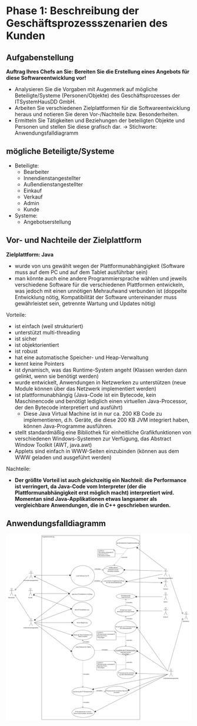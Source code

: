 # Phase 1: Beschreibung der Geschäftsprozessszenarien des Kunden

## Aufgabenstellung

**Auftrag Ihres Chefs an Sie: Bereiten Sie die Erstellung eines Angebots für diese Softwareentwicklung vor!**

* Analysieren Sie die Vorgaben mit Augenmerk auf mögliche Beteiligte/Systeme (Personen/Objekte) des Geschäftsprozesses der ITSystemHausDD GmbH.
* Arbeiten Sie verschiedenen Zielplattformen für die Softwareentwicklung heraus und notieren Sie deren Vor-/Nachteile bzw. Besonderheiten.
* Ermitteln Sie Tätigkeiten und Beziehungen der beteiligten Objekte und Personen und stellen Sie diese grafisch dar. → Stichworte: Anwendungsfalldiagramm

## mögliche Beteiligte/Systeme

* Beteiligte:
    * Bearbeiter
    * Innendienstangestellter
    * Außendienstangestellter
    * Einkauf
    * Verkauf
    * Admin
    * Kunde
* Systeme:
    * Angebotserstellung

## Vor- und Nachteile der Zielplattform

 **Zielplattform: Java**

 * wurde von uns gewählt wegen der Plattformunabhängigkeit (Software muss auf dem PC und auf dem Tablet ausführbar sein)
 * man könnte auch eine andere Programmiersprache wählen und jeweils verschiedene Software für die verschiedenen Plattformen entwickeln, was jedoch mit einen unnötigen Mehraufwand verbunden ist (doppelte Entwicklung nötig, Kompatibilität der Software untereinander muss gewährleistet sein, getrennte Wartung und Updates nötig)

 Vorteile:

* ist einfach (weil strukturiert)
* unterstützt multi-threading
* ist sicher
* ist objektorientiert
* ist robust
* hat eine automatische Speicher- und Heap-Verwaltung
* kennt keine Pointers
* ist dynamisch, was das Runtime-System angeht (Klassen werden dann gelinkt, wenn sie benötigt werden)
* wurde entwickelt, Anwendungen in Netzwerken zu unterstützen (neue Module können über das Netzwerk implementiert werden)
* ist plattformunabhängig  (Java-Code ist ein Bytecode, kein Maschinencode und benötigt lediglich einen virtuellen Java-Processor, der den Bytecode interpretiert und ausführt)
    * Diese Java Virtual Machine ist in nur ca. 200 KB Code zu implementieren, d.h. Geräte, die diese 200 KB JVM integriert haben, können Java-Programme ausführen.
* stellt standardmäßig eine Bibliothek für einheitliche Grafikfunktionen von verschiedenen Windows-Systemen zur Verfügung, das Abstract Window Toolkit (AWT, java.awt)
* Applets sind einfach in WWW-Seiten einzubinden (können aus dem WWW geladen und ausgeführt werden)

Nachteile:

* **Der größte Vorteil ist auch gleichzeitig ein Nachteil: die Performance ist verringert, da Java-Code vom Interpreter (der die Plattformunabhängigkeit erst möglich macht) interpretiert wird. Momentan sind Java-Applikationen etwas langsamer als vergleichbare Anwendungen, die in C++ geschrieben wurden.**

## Anwendungsfalldiagramm
![Anwendungsfalldiagramm](legal/images/anwendungsfalldiagramm.png)